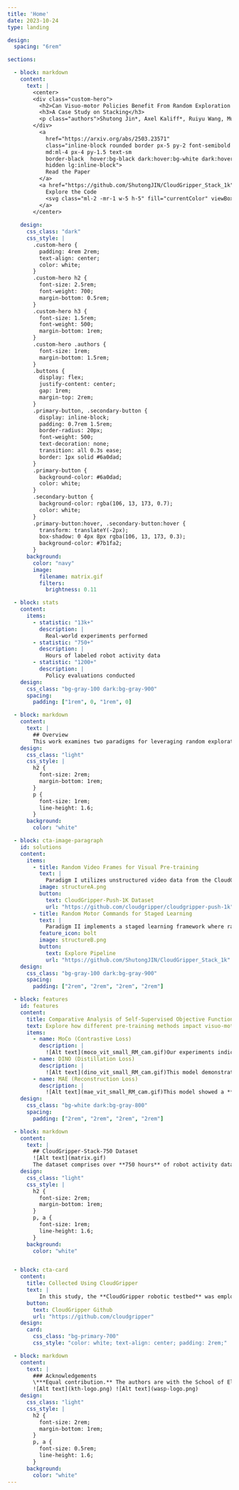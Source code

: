 ```yaml
---
title: 'Home'
date: 2023-10-24
type: landing

design:
  spacing: "6rem"

sections:

  - block: markdown
    content:
      text: |
        <center>
        <div class="custom-hero">
          <h2>Can Visuo-motor Policies Benefit From Random Exploration Data?</h2>
          <h3>A Case Study on Stacking</h3>
          <p class="authors">Shutong Jin*, Axel Kaliff*, Ruiyu Wang, Muhammad Zahid, Florian T. Pokorny</p>
        </div>
          <a
            href="https://arxiv.org/abs/2503.23571"
            class="inline-block rounded border px-5 py-2 font-semibold transition
            md:ml-4 px-4 py-1.5 text-sm
            border-black  hover:bg-black dark:hover:bg-white dark:hover:text-black hover:text-white dark:border-white dark:text-white dark:hover:bg-white
            hidden lg:inline-block">
            Read the Paper
          </a>
          <a href="https://github.com/ShutongJIN/CloudGripper_Stack_1k" class="mt-3 inline-flex items-center text-white bg-primary-700 hover:bg-primary-800 focus:ring-4 focus:ring-primary-300 font-medium rounded-lg text-sm px-5 py-2.5 text-center dark:focus:ring-primary-900">
            Explore the Code
            <svg class="ml-2 -mr-1 w-5 h-5" fill="currentColor" viewBox="0 0 20 20" xmlns="http://www.w3.org/2000/svg"><path fill-rule="evenodd" d="M10.293 3.293a1 1 0 011.414 0l6 6a1 1 0 010 1.414l-6 6a1 1 0 01-1.414-1.414L14.586 11H3a1 1 0 110-2h11.586l-4.293-4.293a1 1 0 010-1.414z" clip-rule="evenodd"></path></svg>
          </a>
        </center>
 
    design:
      css_class: "dark"
      css_style: |
        .custom-hero {
          padding: 4rem 2rem;
          text-align: center;
          color: white;
        }
        .custom-hero h2 {
          font-size: 2.5rem;
          font-weight: 700;
          margin-bottom: 0.5rem;
        }
        .custom-hero h3 {
          font-size: 1.5rem;
          font-weight: 500;
          margin-bottom: 1rem;
        }
        .custom-hero .authors {
          font-size: 1rem;
          margin-bottom: 1.5rem;
        }
        .buttons {
          display: flex;
          justify-content: center;
          gap: 1rem;
          margin-top: 2rem;
        }
        .primary-button, .secondary-button {
          display: inline-block;
          padding: 0.7rem 1.5rem;
          border-radius: 20px;
          font-weight: 500;
          text-decoration: none;
          transition: all 0.3s ease;
          border: 1px solid #6a0dad;
        }
        .primary-button {
          background-color: #6a0dad;
          color: white;
        }
        .secondary-button {
          background-color: rgba(106, 13, 173, 0.7);
          color: white;
        }
        .primary-button:hover, .secondary-button:hover {
          transform: translateY(-2px);
          box-shadow: 0 4px 8px rgba(106, 13, 173, 0.3);
          background-color: #7b1fa2;
        }
      background:
        color: "navy"
        image:
          filename: matrix.gif
          filters:
            brightness: 0.11

  - block: stats
    content:
      items:
        - statistic: "13k+"
          description: |
            Real-world experiments performed
        - statistic: "750+"
          description: |
            Hours of labeled robot activity data
        - statistic: "1200+"
          description: |
            Policy evaluations conducted
    design:
      css_class: "bg-gray-100 dark:bg-gray-900"
      spacing:
        padding: ["1rem", 0, "1rem", 0]

  - block: markdown
    content:
      text: |
        ## Overview
        This work examines two paradigms for leveraging random exploration data in visuo-motor policy learning. In **Paradigm I**, random exploration video frames are used for self-supervised visual pre-training employing various objective functions. In **Paradigm II**, random motor commands are utilized within a **staged learning framework** to autonomously collect data for behavior cloning. This study presents a dataset comprising over **750 hours** of robot data, offering insights into the benefits and limitations of each approach.
    design:
      css_class: "light"
      css_style: |
        h2 {
          font-size: 2rem;
          margin-bottom: 1rem;
        }
        p {
          font-size: 1rem;
          line-height: 1.6;
        }
      background:
        color: "white"

  - block: cta-image-paragraph
    id: solutions
    content:
      items:
        - title: Random Video Frames for Visual Pre-training
          text: |
            Paradigm I utilizes unstructured video data from the CloudGripper-Push-1K dataset to pre-train visual encoders. This approach aims to leverage dynamic environmental interactions for improved visuo-motor policy performance. The performance of policies using encoders pre-trained on the CloudGripper-Push-1K dataset is compared to policies trained on other datasets, including ImageNet and the Days of Hands dataset.
          image: structureA.png
          button:
            text: CloudGripper-Push-1K Dataset
            url: "https://github.com/cloudgripper/cloudgripper-push-1k"
        - title: Random Motor Commands for Staged Learning
          text: |
            Paradigm II implements a staged learning framework where random motor commands generate training episodes which are used to train a policy, which in turn gathers more training data. This work compares different methods of implementing this paradigm, including using separate policies for subtasks.
          feature_icon: bolt
          image: structureB.png
          button:
            text: Explore Pipeline
            url: "https://github.com/ShutongJIN/CloudGripper_Stack_1k"
    design:
      css_class: "bg-gray-100 dark:bg-gray-900"
      spacing:
        padding: ["2rem", "2rem", "2rem", "2rem"]

  - block: features
    id: features
    content:
      title: Comparative Analysis of Self-Supervised Objective Functions
      text: Explore how different pre-training methods impact visuo-motor policy performance. GIFs below show FullGrad saliency maps for the respective models with different pre-training objectives.
      items:
        - name: MoCo (Contrastive Loss)
          description: |
            ![Alt text](moco_vit_small_RM_cam.gif)Our experiments indicate that MoCo pre-training results in **lower prediction errors** and **improved success rates**, though its performance is **sensitive to the initial object positions**.
        - name: DINO (Distillation Loss)
          description: |
            ![Alt text](dino_vit_small_RM_cam.gif)This model demonstrated **lower performance** on unstructured random data compared to MoCo, suggesting that **further tuning** is required.
        - name: MAE (Reconstruction Loss)
          description: |
            ![Alt text](mae_vit_small_RM_cam.gif)This model showed a **sensitivity to background clutter**, leading to **suboptimal performance** on random exploration frames in our stacking task.
    design:
      css_class: "bg-white dark:bg-gray-800"
      spacing:
        padding: ["2rem", "2rem", "2rem", "2rem"]

  - block: markdown
    content:
      text: |
        ## CloudGripper-Stack-750 Dataset
        ![Alt text](matrix.gif)
        The dataset comprises over **750 hours** of robot activity data—including **400 successful** and **12,000 failed** episodes—collected autonomously using the CloudGripper testbed. This comprehensive collection is provided as a resource for research on visuo-motor policy development. [Explore Dataset](https://github.com/ShutongJIN/CloudGripper_Stack_1k)
    design:
      css_class: "light"
      css_style: |
        h2 {
          font-size: 2rem;
          margin-bottom: 1rem;
        }
        p, a {
          font-size: 1rem;
          line-height: 1.6;
        }
      background:
        color: "white"


  - block: cta-card
    content:
      title: Collected Using CloudGripper
      text: |
          In this study, the **CloudGripper robotic testbed** was employed to remotely and autonomously collect a large dataset of real robot data, train policies, and conduct evaluations with **minimal human intervention** via cloud services. Researchers interested in utilizing CloudGripper are encouraged to explore the **open-source dataset** and **data collection pipeline**.
      button:
        text: CloudGripper Github
        url: "https://github.com/cloudgripper"
    design:
      card:
        css_class: "bg-primary-700"
        css_style: "color: white; text-align: center; padding: 2rem;"

  - block: markdown
    content:
      text: |
        ### Acknowledgements
        \***Equal contribution.** The authors are with the School of Electrical Engineering and Computer Science, **KTH Royal Institute of Technology**. This work was partially supported by the **Wallenberg AI, Autonomous Systems and Software Program (WASP)**, funded by the Knut and Alice Wallenberg Foundation. The computations were enabled by the supercomputing resource Berzelius provided by the National Supercomputer Centre at Linköping University and the Knut and Alice Wallenberg Foundation, Sweden.
        ![Alt text](kth-logo.png) ![Alt text](wasp-logo.png)
    design:
      css_class: "light"
      css_style: |
        h2 {
          font-size: 2rem;
          margin-bottom: 1rem;
        }
        p, a {
          font-size: 0.5rem;
          line-height: 1.6;
        }
      background:
        color: "white"
---
```



